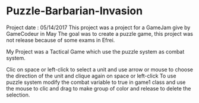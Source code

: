 # Puzzle-Barbarian-Invasion
Project date : 05/14/2017
This project was a project for a GameJam give by GameCodeur in May
The goal was to create a puzzle game, this project was not release because
of some exams in Efrei.

My Project was a Tactical Game which use the puzzle system as combat system.

Clic on space or left-click to select a unit and use arrow or mouse to choose the direction
of the unit and clique again on space or left-click
To use puzzle system modify the combat variable to true in game1 class
and use the mouse to clic and drag to make group of color and release to
delete the selection.
